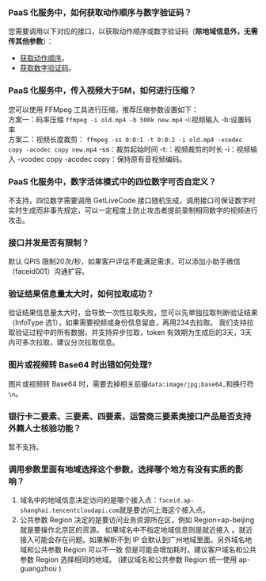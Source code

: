 ﻿### PaaS 化服务中，如何获取动作顺序与数字验证码？
您需要调用以下对应的接口，以获取动作顺序或数字验证码（**除地域信息外，无需传其他参数**）：
- [获取动作顺序](https://cloud.tencent.com/document/product/1007/31822)。
- [获取数字验证码](https://cloud.tencent.com/document/product/1007/31821)。

### PaaS 化服务中，传入视频大于5M，如何进行压缩？
您可以使用 FFMpeg 工具进行压缩，推荐压缩参数设置如下：   
方案一：码率压缩
`ffmpeg -i old.mp4 -b 500k new.mp4`
-i:视频输入 -b:设置码率   
方案二：视频长度裁剪：
`ffmpeg -ss 0:0:1 -t 0:0:2 -i old.mp4 -vcodec copy -acodec copy new.mp4`
-ss：裁剪起始时间 -t:：视频裁剪的时长 -i：视频输入 -vcodec copy -acodec copy：保持原有音视频编码。

### PaaS 化服务中，数字活体模式中的四位数字可否自定义？
不支持，四位数字需要调用 GetLiveCode 接口随机生成，调用接口可保证数字时实时生成而非事先规定，可以一定程度上防止攻击者提前录制相同数字的视频进行攻击。

### 接口并发是否有限制？
默认 QPIS 限制20次/秒，如果客户评估不能满足需求，可以添加小助手微信（faceid001）沟通扩容。

### 验证结果信息量太大时，如何拉取成功？

验证结果信息量太大时，会导致一次性拉取失败，您可以先单独拉取判断验证结果（InfoType 选1），如果需要视频或身份信息留底，再用234去拉取。
我们支持拉取验证过程中的所有数据，并支持异步拉取，token 有效期为生成后的3天，3天内可多次拉取，建议分次拉取信息。

### 图片或视频转 Base64 时出错如何处理?

图片或视频转 Base64 时，需要去掉相关前缀`data:image/jpg;base64,`和换行符`\n`。

### 银行卡二要素、三要素、四要素，运营商三要素类接口产品是否支持外籍人士核验功能？	

暂不支持。

### 调用参数里面有地域选择这个参数，选择哪个地方有没有实质的影响？

1. 域名中的地域信息决定访问的是哪个接入点：`faceid.ap-shanghai.tencentcloudapi.com`就是要访问上海这个接入点。
2. 公共参数 Region 决定的是要访问业务资源所在区，例如 Region=ap-beijing 就是要操作北京区的资源。
   如果域名中不指定地域信息则是就近接入 。就近接入可能会存在问题。如果解析不到 IP 会默认到广州地域里面。另外域名地域和公共参数 Region 可以不一致 但是可能会增加耗时。建议客户域名和公共参数 Region 选择相同的地域。
   (建议域名和公共参数 Region 统一使用 ap-guangzhou )